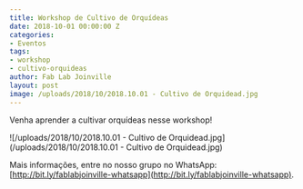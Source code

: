 ```yaml
---
title: Workshop de Cultivo de Orquídeas
date: 2018-10-01 00:00:00 Z
categories:
- Eventos
tags:
- workshop
- cultivo-orquideas
author: Fab Lab Joinville
layout: post
image: /uploads/2018/10/2018.10.01 - Cultivo de Orquidead.jpg
---
```


Venha aprender a cultivar orquídeas nesse workshop!

![/uploads/2018/10/2018.10.01 - Cultivo de Orquidead.jpg](/uploads/2018/10/2018.10.01 - Cultivo de Orquidead.jpg)

Mais informações, entre no nosso grupo no WhatsApp: [http://bit.ly/fablabjoinville-whatsapp](http://bit.ly/fablabjoinville-whatsapp).
